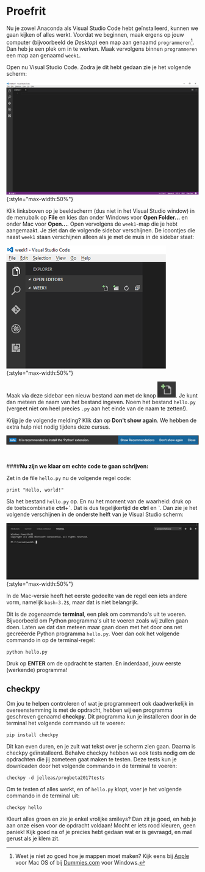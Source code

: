 # Proefrit

Nu je zowel Anaconda als Visual Studio Code hebt geïnstalleerd, kunnen we gaan kijken of alles werkt. Voordat we beginnen, maak ergens op jouw computer (bijvoorbeeld de *Desktop*) een map aan genaamd `programmeren`[^1]. Dan heb je een plek om in te werken. Maak vervolgens binnen `programmeren` een map aan genaamd `week1`.  

Open nu Visual Studio Code. Zodra je dit hebt gedaan zie je het volgende scherm:

![visualstudio](visualstudio.png){:style="max-width:50%"}

Klik linksboven op je beeldscherm (dus niet in het Visual Studio window) in de menubalk op **File** en kies dan onder Windows voor **Open Folder...** en onder Mac voor **Open...**. Open vervolgens de `week1`-map die je hebt aangemaakt. Je ziet dan de volgende sidebar verschijnen. De icoontjes die naast `week1` staan verschijnen alleen als je met de muis in de sidebar staat:

![visualnewfile](visualnewfile.png){:style="max-width:50%"}

Maak via deze sidebar een nieuw bestand aan met de knop ![](visualnewfilebutton.png). Je kunt dan meteen de naam van het bestand ingeven. Noem het bestand `hello.py` (vergeet niet om heel precies `.py` aan het einde van de naam te zetten!).

Krijg je de volgende melding? Klik dan op **Don't show again**. We hebben de extra hulp niet nodig tijdens deze cursus.

![](visualplugin.png)

<br>

####<b>Nu zijn we klaar om echte code te gaan schrijven:</b>

Zet in de file `hello.py` nu de volgende regel code: 

	print "Hello, world!"

Sla het bestand `hello.py` op. En nu het moment van de waarheid: druk op de toetscombinatie **ctrl**+**\`**. Dat is dus tegelijkertijd de **ctrl** en **\`**. Dan zie je het volgende verschijnen in de onderste helft van je Visual Studio scherm:

![visualterminal](visualterminal.png){:style="max-width:50%"}

In de Mac-versie heeft het eerste gedeelte van de regel een iets andere vorm, namelijk `bash-3.2$`, maar dat is niet belangrijk. 

Dit is de zogenaamde **terminal**, een plek om commando's uit te voeren. Bijvoorbeeld om Python programma's uit te voeren zoals wij zullen gaan doen. Laten we dat dan meteen maar gaan doen met het door ons net gecreëerde Python programma `hello.py`. Voer dan ook het volgende commando in op de terminal-regel:

	python hello.py

Druk op **ENTER** om de opdracht te starten. En inderdaad, jouw eerste (werkende) programma!


## checkpy

Om jou te helpen controleren of wat je programmeert ook daadwerkelijk in overeenstemming is met de opdracht, hebben wij een programma geschreven genaamd **checkpy**. Dit programma kun je installeren door in de terminal het volgende commando uit te voeren:

	pip install checkpy

Dit kan even duren, en je zult wat tekst over je scherm zien gaan. Daarna is checkpy geïnstalleerd. Behalve checkpy hebben we ook tests nodig om de opdrachten die jij zometeen gaat maken te testen. Deze tests kun je downloaden door het volgende commando in de terminal te voeren:

	checkpy -d jelleas/progbeta2017tests

Om te testen of alles werkt, en of `hello.py` klopt, voer je het volgende commando in de terminal uit:

	checkpy hello

Kleurt alles groen en zie je enkel vrolijke smileys? Dan zit je goed, en heb je aan onze eisen voor de opdracht voldaan! Mocht er iets rood kleuren, geen paniek! Kijk goed na of je precies hebt gedaan wat er is gevraagd, en mail gerust als je klem zit.

[^1]: Weet je niet zo goed hoe je mappen moet maken? Kijk eens bij [Apple](https://support.apple.com/en-us/HT201732) voor Mac OS of bij [Dummies.com](http://www.dummies.com/computers/operating-systems/windows-10/how-to-create-a-new-folder-in-windows-10/) voor Windows.
